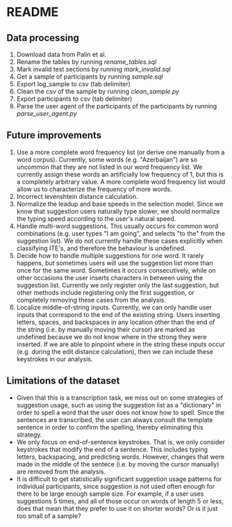 # README

## Data processing
1. Download data from Palin et al.
1. Rename the tables by running *rename_tables.sql*
1. Mark invalid test sections by running *mark_invalid.sql*
1. Get a sample of participants by running *sample.sql*
1. Export log_sample to csv (tab delimiter)
1. Clean the csv of the sample by running *clean_sample.py*
1. Export participants to csv (tab delimiter)
1. Parse the user agent of the participants of the participants by running *parse_user_agent.py*


## Future improvements
1. Use a more complete word frequency list (or derive one manually from a word corpus). Currently, some words (e.g. "Azerbaijan") are so uncommon that they are not listed in our word frequency list. We currently assign these words an artificially low frequency of 1, but this is a completely arbitrary value. A more complete word frequency list would allow us to characterize the frequency of more words.
1. Incorrect levenshtein distance calculation.
1. Normalize the leadup and base speeds in the selection model. Since we know that suggestion users naturally type slower, we should normalize the typing speed according to the user's natural speed.
1. Handle multi-word suggestions. This usually occurs for common word combinations (e.g. user types "I am going", and selects "to the" from the suggestion list). We do not currently handle these cases explicitly when classifying ITE's, and therefore the behaviour is undefined.
1. Decide how to handle multiple suggestions for one word. It rarely happens, but sometimes users will use the suggestion list more than once for the same word. Sometimes it occurs consecutively, while on other occasions the user inserts characters in between using the suggestion list. Currently we only register only the last suggestion, but other methods include registering only the first suggestion, or completely removing these cases from the analysis. 
1. Localize middle-of-string inputs. Currently, we can only handle user inputs that correspond to the end of the existing string. Users inserting letters, spaces, and backspaces in any location other than the end of the string (i.e. by manually moving their cursor) are marked as undefined because we do not know where in the strong they were inserted. If we are able to pinpoint where in the string these inputs occur (e.g. during the edit distance calculation), then we can include these keystrokes in our analysis.


## Limitations of the dataset
* Given that this is a transcription task, we miss out on some strategies of suggestion usage, such as using the suggestion list as a "dictionary" in order to spell a word that the user does not know how to spell. Since the sentences are transcribed, the user can always consult the template sentence in order to confirm the spelling, thereby eliminating this strategy.
* We only focus on end-of-sentence keystrokes. That is, we only consider keystrokes that modify the end of a sentence. This includes typing letters, backspacing, and predicting words. However, changes that were made in the middle of the sentece (i.e. by moving the cursor manually) are removed from the analysis.
* It is difficult to get statistically significant suggestion usage patterns for individual participants, since suggestion is not used often enough for there to be large enough sample size. For example, if a user uses suggestions 5 times, and all of those occur on words of length 5 or less, does that mean that they prefer to use it on shorter words? Or is it just too small of a sample?
